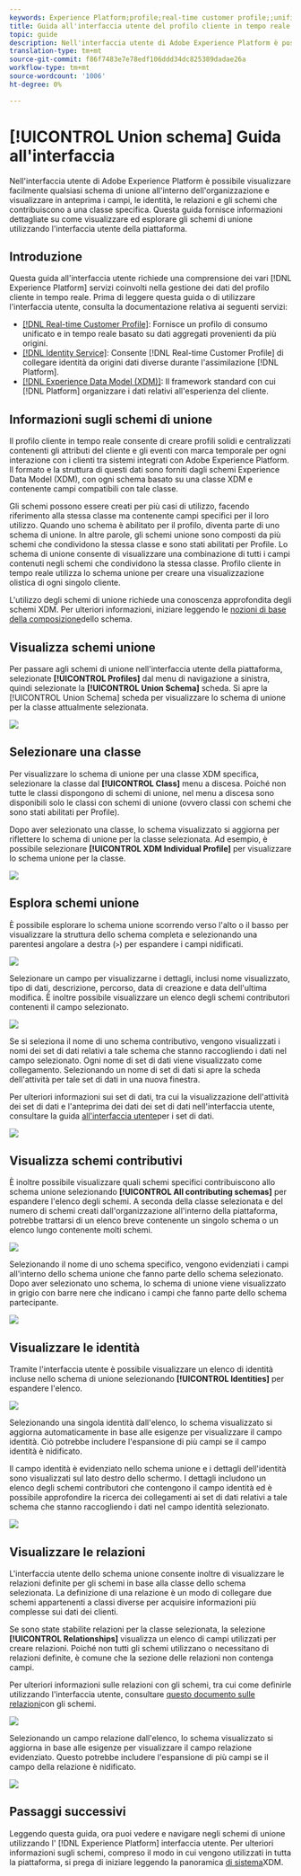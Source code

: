 ```yaml
---
keywords: Experience Platform;profile;real-time customer profile;;unified profile;Unified Profile;unified;Profile;rtcp;enable profile;Enable profile;Union schema;UNION PROFILE;union profile
title: Guida all'interfaccia utente del profilo cliente in tempo reale
topic: guide
description: Nell'interfaccia utente di Adobe Experience Platform è possibile visualizzare facilmente qualsiasi schema di unione all'interno dell'organizzazione e visualizzare in anteprima i campi, le identità, le relazioni e gli schemi che contribuiscono a una classe specifica. Questa guida fornisce informazioni dettagliate su come visualizzare ed esplorare gli schemi di unione utilizzando l'interfaccia utente della piattaforma.
translation-type: tm+mt
source-git-commit: f86f7483e7e78edf106ddd34dc825389dadae26a
workflow-type: tm+mt
source-wordcount: '1006'
ht-degree: 0%

---
```



# [!UICONTROL Union schema] Guida all&#39;interfaccia

Nell&#39;interfaccia utente di Adobe Experience Platform è possibile visualizzare facilmente qualsiasi schema di unione all&#39;interno dell&#39;organizzazione e visualizzare in anteprima i campi, le identità, le relazioni e gli schemi che contribuiscono a una classe specifica. Questa guida fornisce informazioni dettagliate su come visualizzare ed esplorare gli schemi di unione utilizzando l&#39;interfaccia utente della piattaforma.

## Introduzione

Questa guida all&#39;interfaccia utente richiede una comprensione dei vari [!DNL Experience Platform] servizi coinvolti nella gestione dei dati del profilo cliente in tempo reale. Prima di leggere questa guida o di utilizzare l&#39;interfaccia utente, consulta la documentazione relativa ai seguenti servizi:

* [[!DNL Real-time Customer Profile]](../home.md): Fornisce un profilo di consumo unificato e in tempo reale basato su dati aggregati provenienti da più origini.
* [[!DNL Identity Service]](../../identity-service/home.md): Consente [!DNL Real-time Customer Profile] di collegare identità da origini dati diverse durante l&#39;assimilazione [!DNL Platform].
* [[!DNL Experience Data Model (XDM)]](../../xdm/home.md): Il framework standard con cui [!DNL Platform] organizzare i dati relativi all&#39;esperienza del cliente.

## Informazioni sugli schemi di unione

Il profilo cliente in tempo reale consente di creare profili solidi e centralizzati contenenti gli attributi del cliente e gli eventi con marca temporale per ogni interazione con i clienti tra sistemi integrati con Adobe Experience Platform. Il formato e la struttura di questi dati sono forniti dagli schemi Experience Data Model (XDM), con ogni schema basato su una classe XDM e contenente campi compatibili con tale classe.

Gli schemi possono essere creati per più casi di utilizzo, facendo riferimento alla stessa classe ma contenente campi specifici per il loro utilizzo. Quando uno schema è abilitato per il profilo, diventa parte di uno schema di unione. In altre parole, gli schemi unione sono composti da più schemi che condividono la stessa classe e sono stati abilitati per Profile. Lo schema di unione consente di visualizzare una combinazione di tutti i campi contenuti negli schemi che condividono la stessa classe. Profilo cliente in tempo reale utilizza lo schema unione per creare una visualizzazione olistica di ogni singolo cliente.

L&#39;utilizzo degli schemi di unione richiede una conoscenza approfondita degli schemi XDM. Per ulteriori informazioni, iniziare leggendo le [nozioni di base della composizione](../../xdm/schema/composition.md)dello schema.

## Visualizza schemi unione

Per passare agli schemi di unione nell&#39;interfaccia utente della piattaforma, selezionate **[!UICONTROL Profiles]** dal menu di navigazione a sinistra, quindi selezionate la **[!UICONTROL Union Schema]** scheda. Si apre la [!UICONTROL Union Schema] scheda per visualizzare lo schema di unione per la classe attualmente selezionata.

![](../images/union-schema/union-schema-landing.png)

## Selezionare una classe

Per visualizzare lo schema di unione per una classe XDM specifica, selezionare la classe dal **[!UICONTROL Class]** menu a discesa. Poiché non tutte le classi dispongono di schemi di unione, nel menu a discesa sono disponibili solo le classi con schemi di unione (ovvero classi con schemi che sono stati abilitati per Profile).

Dopo aver selezionato una classe, lo schema visualizzato si aggiorna per riflettere lo schema di unione per la classe selezionata. Ad esempio, è possibile selezionare **[!UICONTROL XDM Individual Profile]** per visualizzare lo schema unione per la classe.

![](../images/union-schema/union-schema-class.png)

## Esplora schemi unione

È possibile esplorare lo schema unione scorrendo verso l&#39;alto o il basso per visualizzare la struttura dello schema completa e selezionando una parentesi angolare a destra (`>`) per espandere i campi nidificati.

![](../images/union-schema/union-schema-explore.png)

Selezionare un campo per visualizzarne i dettagli, inclusi nome visualizzato, tipo di dati, descrizione, percorso, data di creazione e data dell&#39;ultima modifica. È inoltre possibile visualizzare un elenco degli schemi contributori contenenti il campo selezionato.

![](../images/union-schema/union-schema-explore-field.png)

Se si seleziona il nome di uno schema contributivo, vengono visualizzati i nomi dei set di dati relativi a tale schema che stanno raccogliendo i dati nel campo selezionato. Ogni nome di set di dati viene visualizzato come collegamento. Selezionando un nome di set di dati si apre la scheda dell&#39;attività per tale set di dati in una nuova finestra.

Per ulteriori informazioni sui set di dati, tra cui la visualizzazione dell&#39;attività dei set di dati e l&#39;anteprima dei dati dei set di dati nell&#39;interfaccia utente, consultare la guida [all&#39;interfaccia utente](../../catalog/datasets/user-guide.md)per i set di dati.

![](../images/union-schema/union-schema-field-datasets.png)

## Visualizza schemi contributivi

È inoltre possibile visualizzare quali schemi specifici contribuiscono allo schema unione selezionando **[!UICONTROL All contributing schemas]** per espandere l&#39;elenco degli schemi. A seconda della classe selezionata e del numero di schemi creati dall&#39;organizzazione all&#39;interno della piattaforma, potrebbe trattarsi di un elenco breve contenente un singolo schema o un elenco lungo contenente molti schemi.

![](../images/union-schema/union-schema-contributing-schemas.png)

Selezionando il nome di uno schema specifico, vengono evidenziati i campi all&#39;interno dello schema unione che fanno parte dello schema selezionato. Dopo aver selezionato uno schema, lo schema di unione viene visualizzato in grigio con barre nere che indicano i campi che fanno parte dello schema partecipante.

![](../images/union-schema/union-schema-select-schema.png)

## Visualizzare le identità

Tramite l&#39;interfaccia utente è possibile visualizzare un elenco di identità incluse nello schema di unione selezionando **[!UICONTROL Identities]** per espandere l&#39;elenco.

![](../images/union-schema/union-schema-identities.png)

Selezionando una singola identità dall&#39;elenco, lo schema visualizzato si aggiorna automaticamente in base alle esigenze per visualizzare il campo identità. Ciò potrebbe includere l&#39;espansione di più campi se il campo identità è nidificato.

Il campo identità è evidenziato nello schema unione e i dettagli dell&#39;identità sono visualizzati sul lato destro dello schermo. I dettagli includono un elenco degli schemi contributori che contengono il campo identità ed è possibile approfondire la ricerca dei collegamenti ai set di dati relativi a tale schema che stanno raccogliendo i dati nel campo identità selezionato.

![](../images/union-schema/union-schema-select-identity.png)

## Visualizzare le relazioni

L&#39;interfaccia utente dello schema unione consente inoltre di visualizzare le relazioni definite per gli schemi in base alla classe dello schema selezionata. La definizione di una relazione è un modo di collegare due schemi appartenenti a classi diverse per acquisire informazioni più complesse sui dati dei clienti.

Se sono state stabilite relazioni per la classe selezionata, la selezione **[!UICONTROL Relationships]** visualizza un elenco di campi utilizzati per creare relazioni. Poiché non tutti gli schemi utilizzano o necessitano di relazioni definite, è comune che la sezione delle relazioni non contenga campi.

Per ulteriori informazioni sulle relazioni con gli schemi, tra cui come definirle utilizzando l&#39;interfaccia utente, consultare [questo documento sulle relazioni](../../xdm/tutorials/relationship-ui.md)con gli schemi.

![](../images/union-schema/union-schema-relationships.png)

Selezionando un campo relazione dall&#39;elenco, lo schema visualizzato si aggiorna in base alle esigenze per visualizzare il campo relazione evidenziato. Questo potrebbe includere l&#39;espansione di più campi se il campo della relazione è nidificato.

![](../images/union-schema/union-schema-select-relationship.png)

## Passaggi successivi

Leggendo questa guida, ora puoi vedere e navigare negli schemi di unione utilizzando l&#39; [!DNL Experience Platform] interfaccia utente. Per ulteriori informazioni sugli schemi, compreso il modo in cui vengono utilizzati in tutta la piattaforma, si prega di iniziare leggendo la panoramica [di sistema](../../xdm/home.md)XDM.
